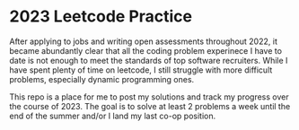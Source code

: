 # 2023 Leetcode Practice
After applying to jobs and writing open assessments throughout 2022, it became abundantly clear that all the coding problem experinece I have to date is not enough to meet the standards of top software recruiters. While I have spent plenty of time on leetcode, I still struggle with more difficult problems, especially dynamic programming ones.

This repo is a place for me to post my solutions and track my progress over the course of 2023. The goal is to solve at least 2 problems a week until the end of the summer and/or I land my last co-op position.
